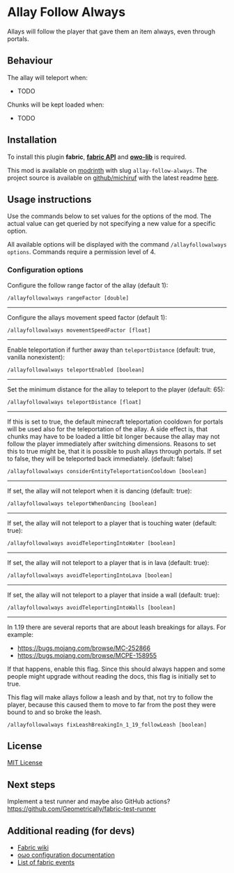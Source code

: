 # Allay Follow Always

Allays will follow the player that gave them an item always, even through portals.


## Behaviour

The allay will teleport when:
* TODO

Chunks will be kept loaded when:
* TODO


## Installation

To install this plugin **fabric**, **[fabric API](https://modrinth.com/mod/fabric-api)** and **[owo-lib](https://modrinth.com/mod/owo-lib)** is required.

This mod is available on [modrinth](https://modrinth.com/mod/allay-follow-always) with slug `allay-follow-always`.
The project source is available on [github/michiruf](https://github.com/michiruf/MCAllayFollowAlways) with the latest
readme [here](https://github.com/michiruf/MCAllayFollowAlways/blob/master/README.md).


## Usage instructions

Use the commands below to set values for the options of the mod.
The actual value can get queried by not specifying a new value for a specific option.

All available options will be displayed with the command `/allayfollowalways options`.
Commands require a permission level of 4.


### Configuration options

Configure the follow range factor of the allay (default 1):
```
/allayfollowalways rangeFactor [double]
```

---
Configure the allays movement speed factor (default 1):
```
/allayfollowalways movementSpeedFactor [float]
```

---
Enable teleportation if further away than `teleportDistance` (default: true, vanilla nonexistent):
```
/allayfollowalways teleportEnabled [boolean]
```

---
Set the minimum distance for the allay to teleport to the player (default: 65): 
```
/allayfollowalways teleportDistance [float]
```

---
If this is set to true, the default minecraft teleportation cooldown for portals will be used also for the teleportation of the allay.
A side effect is, that chunks may have to be loaded a little bit longer because the allay may not follow the player immediately after
switching dimensions. 
Reasons to set this to true might be, that it is possible to push allays through portals. If set to false, they will be teleported back immediately. (default: false)
```
/allayfollowalways considerEntityTeleportationCooldown [boolean]
```

---
If set, the allay will not teleport when it is dancing (default: true):
```
/allayfollowalways teleportWhenDancing [boolean]
```

---
If set, the allay will not teleport to a player that is touching water (default: true):
```
/allayfollowalways avoidTeleportingIntoWater [boolean]
```

---
If set, the allay will not teleport to a player that is in lava (default: true):
```
/allayfollowalways avoidTeleportingIntoLava [boolean]
```

---
If set, the allay will not teleport to a player that inside a wall (default: true):
```
/allayfollowalways avoidTeleportingIntoWalls [boolean]
```

---
In 1.19 there are several reports that are about leash breakings for allays. For example:
* https://bugs.mojang.com/browse/MC-252866
* https://bugs.mojang.com/browse/MCPE-158955

If that happens, enable this flag. Since this should always happen and some people might
upgrade without reading the docs, this flag is initially set to true.

This flag will make allays follow a leash and by that, not try to follow the player,
because this caused them to move to far from the post they were bound to and so broke
the leash.
```
/allayfollowalways fixLeashBreakingIn_1_19_followLeash [boolean]
```


## License

[MIT License](https://github.com/michiruf/MCAllayFollowAlways/blob/master/LICENSE)


## Next steps

Implement a test runner and maybe also GitHub actions?
https://github.com/Geometrically/fabric-test-runner


## Additional reading (for devs)

* [Fabric wiki](https://fabricmc.net/wiki/start)
* [oωo configuration documentation](https://docs.wispforest.io/owo/config/)
* [List of fabric events](https://docs.wispforest.io/fabric-events/)
